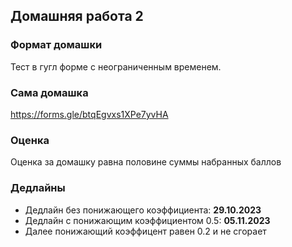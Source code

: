 ## Домашняя работа 2


### Формат домашки

Тест в гугл форме с неограниченным временем.


### Сама домашка

https://forms.gle/btqEgvxs1XPe7yvHA


### Оценка

Оценка за домашку равна половине суммы набранных баллов


### Дедлайны

- Дедлайн без понижающего коэффициента: **29.10.2023**
- Дедлайн с понижающим коэффициентом 0.5: **05.11.2023**
- Далее понижающий коэффицент равен 0.2 и не сгорает
